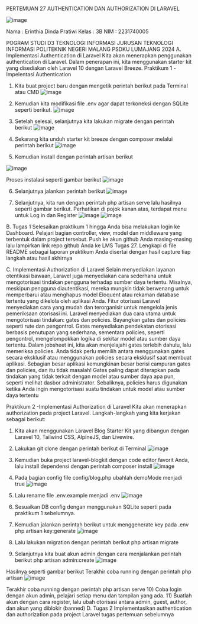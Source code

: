 PERTEMUAN 27
AUTHENTICATION DAN AUTHORIZATION DI LARAVEL



![image](https://github.com/user-attachments/assets/09fa4c32-be55-4b2a-a56c-9a517272ddf4)

 



Nama		: Erinthia Dinda Pratiwi
Kelas		: 3B
NIM		: 2231740005






POGRAM STUDI D3 TEKNOLOGI INFORMASI
JURUSAN TEKNOLOGI INFORMASI
POLITEKNIK NEGERI MALANG PSDKU LUMAJANG
2024
A.	Implementasi Authentication di Laravel
Kita akan menerapkan penggunakan authentication di Laravel. Dalam penerapan ini, kita menggunakan starter kit yang disediakan oleh Laravel 10 dengan Laravel Breeze.
Praktikum 1 -Impelentasi Authentication
1.	Kita buat project baru dengan mengetik perintah berikut pada Terminal atau CMD
 ![image](https://github.com/user-attachments/assets/3bdf6e3d-91c1-43f0-b784-454daf12de3a)

2.	Kemudian kita modifikasi file .env agar dapat terkoneksi dengan SQLite seperti berikut. 
 ![image](https://github.com/user-attachments/assets/af944946-aedc-4273-a068-67f7ea836a45)

3.	Setelah selesai, selanjutnya kita lakukan migrate dengan perintah berikut
 ![image](https://github.com/user-attachments/assets/6e197484-e28f-4dc1-8494-dd2e0ef2c953)

4.	Sekarang kita unduh starter kit breeze dengan composer melalui perintah berikut
 ![image](https://github.com/user-attachments/assets/1445a65c-2fdd-4a88-866c-2bcd72cd1c36)

5.	Kemudian install dengan perintah artisan berikut
 
![image](https://github.com/user-attachments/assets/3ea6b818-c39b-4de2-ba04-3e2a40c0941c)

Proses instalasi seperti gambar berikut
 ![image](https://github.com/user-attachments/assets/17001c7c-be5e-4fee-9421-2b3257745bd6)

6.	Selanjutnya jalankan perintah berikut
 ![image](https://github.com/user-attachments/assets/2c82f953-564a-4f3c-b145-d34140633d9c)

7.	Selanjutnya, kita run dengan perintah php artisan serve lalu hasilnya seperti gambar berikut. Perhatikan di pojok kanan atas, terdapat menu untuk Log in dan Register
 ![image](https://github.com/user-attachments/assets/b8d0f96e-e9dc-45a1-be52-9b03fb1363b7)
![image](https://github.com/user-attachments/assets/9e11f0c1-afb4-4555-ad6b-f06a82424afb)

 
B.	Tugas 1
Selesaikan praktikum 1 hingga Anda bisa melakukan login ke Dashboard. Pelajari bagian controller, view, model dan middleware yang terbentuk dalam project tersebut. Push ke akun github Anda masing-masing lalu lampirkan link repo github Anda ke LMS Tugas 27. Lengkapi di file README sebagai laporan praktikum Anda disertai dengan hasil capture tiap langkah atau hasil akhirnya


C.	Implementasi Authorization di Laravel
Selain menyediakan layanan otentikasi bawaan, Laravel juga menyediakan cara sederhana untuk mengotorisasi tindakan pengguna terhadap sumber daya tertentu. Misalnya, meskipun pengguna diautentikasi, mereka mungkin tidak berwenang untuk memperbarui atau menghapus model Eloquent atau rekaman database tertentu yang dikelola oleh aplikasi Anda. Fitur otorisasi Laravel menyediakan cara yang mudah dan terorganisir untuk mengelola jenis pemeriksaan otorisasi ini.
Laravel menyediakan dua cara utama untuk mengotorisasi tindakan: gates dan policies. Bayangkan gates dan policies seperti rute dan pengontrol. Gates menyediakan pendekatan otorisasi berbasis penutupan yang sederhana, sementara policies, seperti pengontrol, mengelompokkan logika di sekitar model atau sumber daya tertentu. Dalam jobsheet ini, kita akan menjelajahi gates terlebih dahulu, lalu memeriksa policies.
Anda tidak perlu memilih antara menggunakan gates secara eksklusif atau menggunakan policies secara eksklusif saat membuat aplikasi. Sebagian besar aplikasi kemungkinan besar berisi campuran gates dan policies, dan itu tidak masalah! Gates paling dapat diterapkan pada tindakan yang tidak terkait dengan model atau sumber daya apa pun, seperti melihat dasbor administrator. Sebaliknya, policies harus digunakan ketika Anda ingin mengotorisasi suatu tindakan untuk model atau sumber daya tertentu






Praktikum 2 -Implementasi Authorization di Laravel
Kita akan menerapkan authorization pada project Laravel. Langkah-langkah yang kita kerjakan sebagai berikut:
1)	Kita akan menggunakan Laravel Blog Starter Kit yang dibangun dengan Laravel 10, Tailwind CSS, AlpineJS, dan Livewire.
2)	Lakukan git clone dengan perintah berikut di Terminal
 ![image](https://github.com/user-attachments/assets/ab300def-e257-446d-b272-39ddafc6698d)

3)	Kemudian buka project laravel-blogkit dengan code editor favorit Anda, lalu install dependensi dengan perintah composer install 
 ![image](https://github.com/user-attachments/assets/f1834cf2-8b0d-486f-8cd5-fb4535cf5ee6)

4)	Pada bagian config file config/blog.php ubahlah demoMode menjadi true 
 ![image](https://github.com/user-attachments/assets/5feb01a7-80a7-47b4-bfbf-ff4a6cfe1f2e)

5)	Lalu rename file .env.example menjadi .env 
 ![image](https://github.com/user-attachments/assets/9eed3ea5-6d75-4257-991d-3c47c018df0d)

6)	Sesuaikan DB config dengan menggunakan SQLite seperti pada praktikum 1 sebelumnya. 
7)	Kemudian jalankan perintah berikut untuk menggenerate key pada .env php artisan key:generate 
 ![image](https://github.com/user-attachments/assets/7f1fcb32-2bf6-4f7b-9f1d-97e8a2c330bb)

8)	Lalu lakukan migration dengan perintah berikut php artisan migrate 
9)	Selanjutnya kita buat akun admin dengan cara menjalankan perintah berikut php artisan admin:create 
 ![image](https://github.com/user-attachments/assets/1f3eaba3-bb05-4536-80c2-5a47d09a1939)

Hasilnya seperti gambar berikut Terakhir coba running dengan perintah php artisan
 ![image](https://github.com/user-attachments/assets/2b905155-7165-4335-bc55-cffe6dd40a5b)

Terakhir coba running dengan perintah php artisan serve 
10)	 Coba login dengan akun admin, pelajari setiap menu dan tampilan yang ada. 
11)	Buatlah akun dengan cara register, lalu ubah otorisasi antara admin, guest, author, dan akun yang diblokir (banned)
D.	Tugas 2
Implementasikan authentication dan authorization pada project Laravel tugas pertemuan sebelumnya
